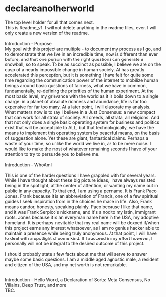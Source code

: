 # declareanotherworld
The top level holder for all that comes next.
<br>This is Readme_v1. I will not delete anything in the readme files, ever. I will only create a new version of the readme. 
<br>
<br>Introduction - Purpose
<br>My goal with this project are multiple - to document my process as I go, and to demonstrate that we live in an incredible time, now is different than ever before, and that one person with the right questions can generate a snowball, so to speak. To be as succinct as possible, I believe we are on the cusp of a nearly impossible change in human society. AI has greatly accelerated this perception, but it is something I have felt for quite some time regarding the communication power of the internet to mobilize human beings around basic questions of fairness, what we have in common, fundamentally, re-defining the priorities of the human experiment. At the most basic level, my grievance with the world as it is boils down to a single charge: in a planet of absolute richness and abundance, life is far too expensive for far too many. At a later point, I will elaborate my analysis. What matters now is to say I believe in a Just Consensus: a new compact that can work for all strata of society. All creeds, all strata, all religions. And that not only does a single basic operating system for business and politics exist that will be acceptable to ALL, but that technologically, we have the means to implement this operating system by peaceful means, on the basis of suggestion alone. Yes these are giant, fantastical claims. Perhaps a waste of your time, so unlike the world we live in, as to be mere noise. I would like to make the most of whatever remaining seconds I have of your attention to try to persuade you to believe me.
<br>
<br>Introduction - WhoAmI  
<br>This is one of the harder questions I have grappled with for several years. While I have thought about these big picture ideas, I have always resisted being in the spotlight, at the center of attention, or wanting my name out in public in any capacity. To that end, I am using a penname. It is Frank Paco Jones. Frank because it is an abbreviation of Francis, one of a few spiritual guides I seek inspiration from in the choices he made in life. Also, Frank means candor, honesty, speaking plainly. Paco because I like that name, and it was Frank Serpico's nickname, and it's a nod to my latin, immigrant roots. Jones because it is an everyman name here in the USA, my adoptive homeland. It is perhaps inevitable that my real name will be doxxed if/when this project earns any interest whatsoever, as I am no genius hacker able to maintain a presence while being truly anonymous. At that point, I will have to deal with a spotlight of some kind. If I succeed in my effort however, I personally will not be integral to the desired outcome of this project.
<br>
<br>I should probably state a few facts about me that will serve to answer maybe some basic questions. I am a middle aged agnostic male, a resident and citizen of the USA, and my net worth is not remarkable.

<br>Introduction - Hello World, a Declaration of Sorts: Meta Consensus, No Villains, Deep Trust, and more
<br>TBC.
 
